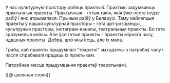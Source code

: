У нас культурную прастору робяць практыкі. Практыкі задумваюць практычныя праекты. Практычныя - гэтыя такія, якія ўжо нехта недзе рабіў і яно атрымалася. Прычым рабіў у Беларусі. 
Таму найлепцыя праекты ў нашай культурнай прасторы - гэта арт-рэзідэнцыі, культруныя прасторы, інстаграм-каналы, тэатральныя праекты. Бо гэта зразумелыя кейсы.
Але ўсе гэтыя праекты - праекты мірнага часу, ндашныя праекты. Добра, што яны ёсць, але іх мала.

Трэба, каб праекты прыдумлялі "тэарэткі" зыходзячы з патрэбаў часу і пасля спрабавалі прадаць іх практыкам.

Патрэбнае месца прыдумвання праектаў тэарэтыкамі.

[[@ шкляная столя]]
